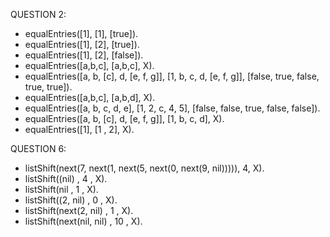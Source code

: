 QUESTION 2:
- equalEntries([1], [1], [true]).
- equalEntries([1], [2], [true]). 
- equalEntries([1], [2], [false]). 
- equalEntries([a,b,c], [a,b,c], X).
- equalEntries([a, b, [c], d, [e, f, g]], [1, b, c, d, [e, f, g]], [false, true, false, true, true]).
- equalEntries([a,b,c], [a,b,d], X).
- equalEntries([a, b, c, d, e], [1, 2, c, 4, 5], [false, false, true, false, false]).
- equalEntries([a, b, [c], d, [e, f, g]], [1, b, c, d], X).
- equalEntries([1], [1 , 2], X).





QUESTION 6:
 - listShift(next(7, next(1, next(5, next(0, next(9, nil))))), 4, X).
 - listShift((nil) , 4 , X).
 - listShift(nil , 1 , X).
 - listShift((2, nil) , 0 , X).
 - listShift(next(2, nil) , 1 , X).
 - listShift(next(nil, nil) , 10 , X).


